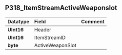 ## P318\_ItemStreamActiveWeaponslot ##
| **Datatype** | **Field** | **Comment** |
|:-------------|:----------|:------------|
| **UInt16** | Header |  |
| **UInt16** | ItemStreamID |  |
| **byte** | ActiveWeaponSlot |  |